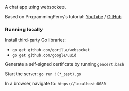 A chat app using websockets. 

Based on ProgrammingPercy's tutorial: [YouTube](https://www.youtube.com/watch?v=pKpKv9MKN-E) / [GitHub](https://github.com/percybolmer/websocketsgo)

### Running locally

Install third-party Go libraries:
- `go get github.com/gorilla/websocket`
- `go get github.com/google/uuid`

Generate a self-signed certificate by running `gencert.bash`

Start the server: `go run !(*_test).go`

In a browser, navigate to: `https://localhost:8080`